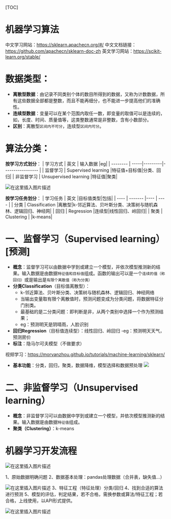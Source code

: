 [TOC]

# 机器学习算法
中文学习网站：https://sklearn.apachecn.org/#/
中文文档链接：https://github.com/apachecn/sklearn-doc-zh
英文学习网站：https://scikit-learn.org/stable/


# 数据类型：
 - **离散型数据**：由记录不同类别个体的数目所得到的数据，又称为计数数据，所有这些数据全部都是整数，而且不能再细分，也不能进一步提高他们的准确性。
 - **连续型数据**：变量可以在某个范围内取任一数，即变量的取值可以是连续的，如，长度、时间、质量值等，这类整数通常是非整数，含有小数部分。
 - **区别**：离散型``区间内不可分``，连续型``区间内可分``。

# 算法分类：
**按学习方式划分**：
| 学习方式  | 英文 | 输入数据 |eg|
| -------- | -----|---------|----------------- |
| 监督学习  | Supervised learning  |特征值+目标值|分类、回归|
| 非监督学习  | Unsupervised learning  |特征值|聚类|

![在这里插入图片描述](https://img-blog.csdnimg.cn/20200315222425194.png?x-oss-process=image/watermark,type_ZmFuZ3poZW5naGVpdGk,shadow_10,text_aHR0cHM6Ly9ibG9nLmNzZG4ubmV0L2d1MzA1NTI0MDcz,size_16,color_FFFFFF,t_70)

**按学习任务划分**：
| 学习任务  | 英文 |目标值类型|包括|
| ----  | ------- |---- | ---- |
| 分类  | Classification  |离散型|k-邻近算法、贝叶斯分类、决策树与随机森林、逻辑回归、神经网|
| 回归  | Regression  |连续型|线性回归、岭回归|
| 聚类  | Clustering  |      |k-means|


# 一、监督学习（Supervised learning） [预测]
- **概念**：监督学习可以由数据中学到或建立一个模型，并依次模型推测新的结果。输入数据是由数据`特征值和目标值`组成。函数的输出可以是一个`连续的值（称回归）`或是输出是`有限个离散值（称为分类）`
- **分类Classification**（目标值离散型）：
  - k-邻近算法、贝叶斯分类、决策树与随机森林、逻辑回归、神经网络
  - 当输出变量取有限个离散值时，预测问题变成为分类问题，将数据特征分门别类。
  - 最基础的是二分类问题：即判断是非，从两个类别中选择一个作为预测结果；
  - eg：预测明天是阴晴雨，人脸识别
- **回归Regression**（目标值连续型）：线性回归、岭回归
  -eg：预测明天天气，预测房价 
- **标注**：隐马尔可夫模型（不做要求）

视频学习：https://morvanzhou.github.io/tutorials/machine-learning/sklearn/
- **基本功能**：分类，回归，聚类，数据降维，模型选择和数据预处理
![](https://img-blog.csdnimg.cn/20200302062231717.png?x-oss-process=image/watermark,type_ZmFuZ3poZW5naGVpdGk,shadow_10,text_aHR0cHM6Ly9ibG9nLmNzZG4ubmV0L2d1MzA1NTI0MDcz,size_16,color_FFFFFF,t_70)


# 二、非监督学习（Unsupervised learning）
- **概念**：非监督学习可以由数据中学到或建立一个模型，并依次模型推测新的结果。输入数据是由数据`特征值`组成。
- **聚类（Clustering）**：k-means


# 机器学习开发流程

![在这里插入图片描述](https://img-blog.csdnimg.cn/20200315222656963.png?x-oss-process=image/watermark,type_ZmFuZ3poZW5naGVpdGk,shadow_10,text_aHR0cHM6Ly9ibG9nLmNzZG4ubmV0L2d1MzA1NTI0MDcz,size_16,color_FFFFFF,t_70)

1、原始数据明确问题
2、数据基本处理：pandas处理数据（合并表，缺失值...）

![在这里插入图片描述](https://img-blog.csdnimg.cn/20200315222704208.png?x-oss-process=image/watermark,type_ZmFuZ3poZW5naGVpdGk,shadow_10,text_aHR0cHM6Ly9ibG9nLmNzZG4ubmV0L2d1MzA1NTI0MDcz,size_16,color_FFFFFF,t_70)
3、特征工程（特征处理）分类/回归
4、找到合适的算法进行预测
5、模型的评估，判定结果，若不合格，需换参数或算法/特征工程；若合格，上线使用，以API形式提供。

![在这里插入图片描述](https://img-blog.csdnimg.cn/20200315222651179.png?x-oss-process=image/watermark,type_ZmFuZ3poZW5naGVpdGk,shadow_10,text_aHR0cHM6Ly9ibG9nLmNzZG4ubmV0L2d1MzA1NTI0MDcz,size_16,color_FFFFFF,t_70)



